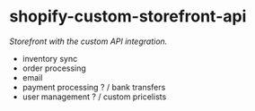 # shopify-custom-storefront-api

*Storefront with the custom API integration.*
- inventory sync 
- order processing
- email 
- payment processing ? / bank transfers
- user management ? / custom pricelists
